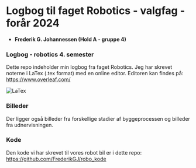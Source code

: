 # Logbog til faget Robotics - valgfag - forår 2024

- **Frederik G. Johannessen (Hold A - gruppe 4)**

### Logbog - robotics 4. semester
Dette repo indeholder min logbog fra faget Robotics. Jeg har skrevet noterne i LaTex (.tex format) med en online editor.
Editoren kan findes på:
https://www.overleaf.com/

![LaTex](https://img.shields.io/badge/LaTeX-%23000000?style=flat-square&logo=latex&logoColor=white)

### Billeder
Der ligger også billeder fra forskellige stadier af byggeprocessen og billeder fra udnervisningen. 

### Kode 
Den kode vi har skrevet til vores robot bil er i dette repo:
https://github.com/FrederikGJ/robo_kode 
